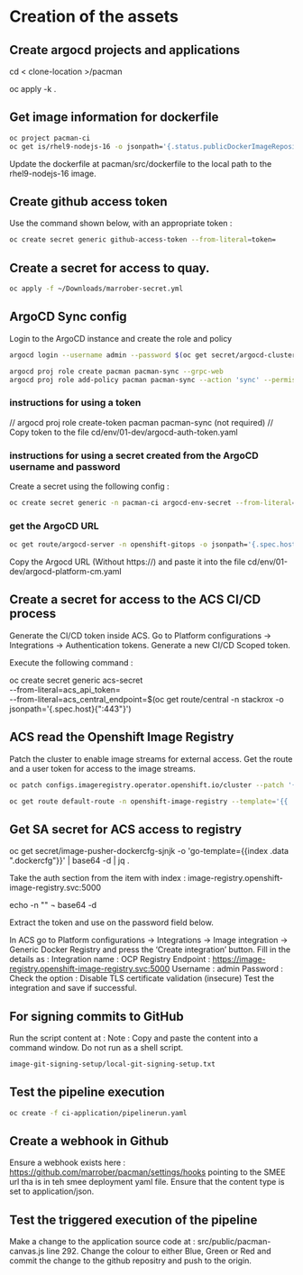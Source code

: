 # Creation of the assets

## Create argocd projects and applications

cd < clone-location >/pacman

oc apply -k .

## Get image information for dockerfile

````bash
oc project pacman-ci
oc get is/rhel9-nodejs-16 -o jsonpath='{.status.publicDockerImageRepository}''{":latest"}''{"\n"}'
````

Update the dockerfile at pacman/src/dockerfile to the local path to the rhel9-nodejs-16 image.

## Create github access token

Use the command shown below, with an appropriate token :

````bash
oc create secret generic github-access-token --from-literal=token=
````

## Create a secret for access to quay.

````bash
oc apply -f ~/Downloads/marrober-secret.yml
````

## ArgoCD Sync config

Login to the ArgoCD instance and create the role and policy

````bash
argocd login --username admin --password $(oc get secret/argocd-cluster  -n openshift-gitops -o jsonpath='{.data.admin\.password}' | base64 -d) --insecure --grpc-web $(oc get route/argocd-server -n openshift-gitops -o jsonpath='{.spec.host}')

argocd proj role create pacman pacman-sync --grpc-web
argocd proj role add-policy pacman pacman-sync --action 'sync' --permission allow --object pacman-development --grpc-web
````

### instructions for using a token

// argocd proj role create-token pacman pacman-sync (not required)
// Copy token to the file cd/env/01-dev/argocd-auth-token.yaml

### instructions for using a secret created from the ArgoCD username and password
Create a secret using the following config :

````bash
oc create secret generic -n pacman-ci argocd-env-secret --from-literal=ARGOCD_PASSWORD=$(oc get secret/argocd-cluster  -n openshift-gitops -o jsonpath='{.data.admin\.password}' | base64 -d) --from-literal=ARGOCD_USERNAME=admin
````

### get the ArgoCD URL


````bash
oc get route/argocd-server -n openshift-gitops -o jsonpath='{.spec.host}{"\n"}'
````

Copy the Argocd URL (Without  https://) and paste it into the file cd/env/01-dev/argocd-platform-cm.yaml

## Create a secret for access to the ACS CI/CD process

Generate the CI/CD token inside ACS. Go to Platform configurations -> Integrations -> Authentication tokens.
Generate a new CI/CD Scoped token.

Execute the following command :

oc create secret generic acs-secret \
--from-literal=acs_api_token=<token from above step> \
--from-literal=acs_central_endpoint=$(oc get route/central -n stackrox -o jsonpath='{.spec.host}{":443"}')

## ACS read the Openshift Image Registry

Patch the cluster to enable image streams for external access.
Get the route and a user token for access to the image streams. 

````bash
oc patch configs.imageregistry.operator.openshift.io/cluster --patch '{"spec":{"defaultRoute":true}}' --type=merge

oc get route default-route -n openshift-image-registry --template='{{ .spec.host }}'
````

## Get SA secret for ACS access to registry

oc get secret/image-pusher-dockercfg-sjnjk -o 'go-template={{index .data ".dockercfg"}}' | base64 -d | jq .  

Take the auth section from the item with index : image-registry.openshift-image-registry.svc:5000

echo -n "<auth section>" ¬ base64 -d

Extract the token and use on the password field below.

In ACS go to Platform configurations -> Integrations -> Image integration -> Generic Docker Registry and press the ‘Create integration’ button.
Fill in the details as :
	Integration name : OCP Registry
	Endpoint : https://image-registry.openshift-image-registry.svc:5000
	Username : admin
	Password : <token from prior command>
	Check the option : Disable TLS certificate validation (insecure)
Test the integration and save if successful.

## For signing commits to GitHub

Run the script content at : Note : Copy and paste the content into a command window. Do not run as a shell script.

````bash
image-git-signing-setup/local-git-signing-setup.txt
````

## Test the pipeline execution

````bash
oc create -f ci-application/pipelinerun.yaml 
````

## Create a webhook in Github

Ensure a webhook exists here : https://github.com/marrober/pacman/settings/hooks pointing to the SMEE url tha is in teh smee deployment yaml file. Ensure that the content type is set to application/json.

## Test the triggered execution of the pipeline

Make a change to the application source code at : src/public/pacman-canvas.js line 292. Change the colour to either Blue, Green or Red and commit the change to the github repositry and push to the origin.





